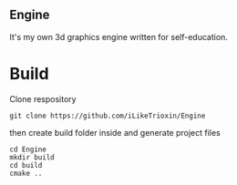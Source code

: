 ## Engine
It's my own 3d graphics engine written for self-education.

# Build
Clone respository
```
git clone https://github.com/iLikeTrioxin/Engine
```
then create build folder inside and generate project files
```
cd Engine
mkdir build
cd build
cmake ..
```